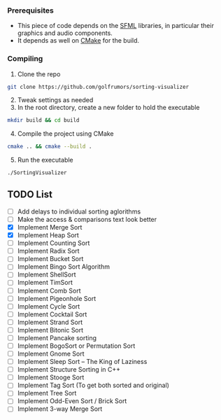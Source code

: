### Prerequisites
* This piece of code depends on the [SFML](https://www.sfml-dev.org/) libraries, in particular their graphics and audio components.
* It depends as well on [CMake](https://cmake.org/) for the build.

### Compiling
1. Clone the repo
```sh
git clone https://github.com/golfrumors/sorting-visualizer
```
2. Tweak settings as needed
3. In the root directory, create a new folder to hold the executable
```sh
mkdir build && cd build
```
4. Compile the project using CMake
```sh
cmake .. && cmake --build .
```
5. Run the executable
```sh
./SortingVisualizer
```

## TODO List
- [ ] Add delays to individual sorting aglorithms
- [ ] Make the access & comparisons text look better
- [x] Implement Merge Sort
- [x] Implement Heap Sort
- [ ] Implement Counting Sort
- [ ] Implement Radix Sort
- [ ] Implement Bucket Sort
- [ ] Implement Bingo Sort Algorithm
- [ ] Implement ShellSort
- [ ] Implement TimSort
- [ ] Implement Comb Sort
- [ ] Implement Pigeonhole Sort
- [ ] Implement Cycle Sort
- [ ] Implement Cocktail Sort
- [ ] Implement Strand Sort
- [ ] Implement Bitonic Sort
- [ ] Implement Pancake sorting
- [ ] Implement BogoSort or Permutation Sort
- [ ] Implement Gnome Sort
- [ ] Implement Sleep Sort – The King of Laziness
- [ ] Implement Structure Sorting in C++
- [ ] Implement Stooge Sort
- [ ] Implement Tag Sort (To get both sorted and original)
- [ ] Implement Tree Sort
- [ ] Implement Odd-Even Sort / Brick Sort
- [ ] Implement 3-way Merge Sort
